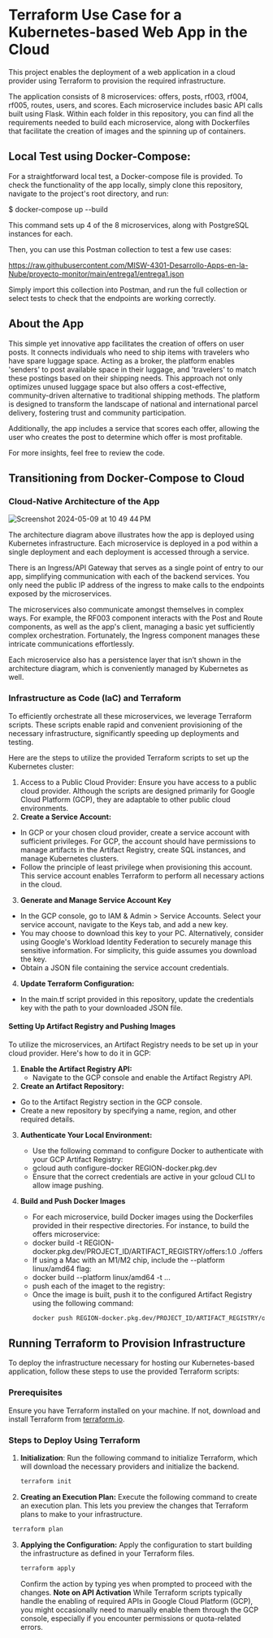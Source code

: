 # Terraform Use Case for a Kubernetes-based Web App in the Cloud

This project enables the deployment of a web application in a cloud provider using Terraform to provision the required infrastructure.

The application consists of 8 microservices: offers, posts, rf003, rf004, rf005, routes, users, and scores. Each microservice includes basic API calls built using Flask. Within each folder in this repository, you can find all the requirements needed to build each microservice, along with Dockerfiles that facilitate the creation of images and the spinning up of containers.

## Local Test using Docker-Compose:

For a straightforward local test, a Docker-compose file is provided. To check the functionality of the app locally, simply clone this repository, navigate to the project's root directory, and run:

$ docker-compose up --build

This command sets up 4 of the 8 microservices, along with PostgreSQL instances for each.

Then, you can use this Postman collection to test a few use cases:

https://raw.githubusercontent.com/MISW-4301-Desarrollo-Apps-en-la-Nube/proyecto-monitor/main/entrega1/entrega1.json

Simply import this collection into Postman, and run the full collection or select tests to check that the endpoints are working correctly.

## About the App

This simple yet innovative app facilitates the creation of offers on user posts. It connects individuals who need to ship items with travelers who have spare luggage space. Acting as a broker, the platform enables 'senders' to post available space in their luggage, and 'travelers' to match these postings based on their shipping needs. This approach not only optimizes unused luggage space but also offers a cost-effective, community-driven alternative to traditional shipping methods. The platform is designed to transform the landscape of national and international parcel delivery, fostering trust and community participation.

Additionally, the app includes a service that scores each offer, allowing the user who creates the post to determine which offer is most profitable.

For more insights, feel free to review the code.

## Transitioning from Docker-Compose to Cloud
### Cloud-Native Architecture of the App

![Screenshot 2024-05-09 at 10 49 44 PM](https://github.com/ofgarzon2662/I2-Project/assets/5341117/2266ff5b-58bd-4c96-9d78-3075dfe641f6)

The architecture diagram above illustrates how the app is deployed using Kubernetes infrastructure. Each microservice is deployed in a pod within a single deployment and each deployment is accessed through a service.

There is an Ingress/API Gateway that serves as a single point of entry to our app, simplifying communication with each of the backend services. You only need the public IP address of the ingress to make calls to the endpoints exposed by the microservices.

The microservices also communicate amongst themselves in complex ways. For example, the RF003 component interacts with the Post and Route components, as well as the app's client, managing a basic yet sufficiently complex orchestration. Fortunately, the Ingress component manages these intricate communications effortlessly.

Each microservice also has a persistence layer that isn’t shown in the architecture diagram, which is conveniently managed by Kubernetes as well.


### Infrastructure as Code (IaC) and Terraform

To efficiently orchestrate all these microservices, we leverage Terraform scripts. These scripts enable rapid and convenient provisioning of the necessary infrastructure, significantly speeding up deployments and testing.

Here are the steps to utilize the provided Terraform scripts to set up the Kubernetes cluster:

1. Access to a Public Cloud Provider: Ensure you have access to a public cloud provider. Although the scripts are designed primarily for Google Cloud Platform (GCP), they are adaptable to other public cloud environments.
2. **Create a Service Account:**
  * In GCP or your chosen cloud provider, create a service account with sufficient privileges. For GCP, the account should have permissions to manage artifacts in the Artifact Registry, create SQL instances, and manage Kubernetes clusters.
  * Follow the principle of least privilege when provisioning this account. This service account enables Terraform to perform all necessary actions in the cloud.

3. **Generate and Manage Service Account Key**
  * In the GCP console, go to IAM & Admin > Service Accounts. Select your service account, navigate to the Keys tab, and add a new key.
  * You may choose to download this key to your PC. Alternatively, consider using Google's Workload Identity Federation to securely manage this sensitive information. For simplicity, this guide assumes you download the key.
  * Obtain a JSON file containing the service account credentials.
4. **Update Terraform Configuration:**
  * In the main.tf script provided in this repository, update the credentials key with the path to your downloaded JSON file.

#### Setting Up Artifact Registry and Pushing Images

To utilize the microservices, an Artifact Registry needs to be set up in your cloud provider. Here's how to do it in GCP:

1. **Enable the Artifact Registry API:**
   * Navigate to the GCP console and enable the Artifact Registry API.
2. **Create an Artifact Repository:**
  * Go to the Artifact Registry section in the GCP console.
  * Create a new repository by specifying a name, region, and other required details.
3. **Authenticate Your Local Environment:**
    * Use the following command to configure Docker to authenticate with your GCP Artifact Registry:
    * gcloud auth configure-docker REGION-docker.pkg.dev
    * Ensure that the correct credentials are active in your gcloud CLI to allow image pushing.

4. **Build and Push Docker Images**
   * For each microservice, build Docker images using the Dockerfiles provided in their respective directories. For instance, to build the offers microservice:
   * docker build -t REGION-docker.pkg.dev/PROJECT_ID/ARTIFACT_REGISTRY/offers:1.0 ./offers
   * If using a Mac with an M1/M2 chip, include the --platform linux/amd64 flag:
   * docker build --platform linux/amd64 -t ...
   * push each of the imaget to the registry:
   * Once the image is built, push it to the configured Artifact Registry using the following command:
     ```bash
     docker push REGION-docker.pkg.dev/PROJECT_ID/ARTIFACT_REGISTRY/offers:1.0
     ```
## Running Terraform to Provision Infrastructure

To deploy the infrastructure necessary for hosting our Kubernetes-based application, follow these steps to use the provided Terraform scripts:

### Prerequisites
Ensure you have Terraform installed on your machine. If not, download and install Terraform from [terraform.io](https://www.terraform.io/downloads.html).

### Steps to Deploy Using Terraform

1. **Initialization**:
   Run the following command to initialize Terraform, which will download the necessary providers and initialize the backend.
   ```bash
   terraform init
   ```
2. **Creating an Execution Plan:**
   Execute the following command to create an execution plan. This lets you preview the changes that Terraform plans to make to your infrastructure.
  ```bash
   terraform plan
   ```
3. **Applying the Configuration:**
   Apply the configuration to start building the infrastructure as defined in your Terraform files.
   ```bash
   terraform apply
   ```
   Confirm the action by typing yes when prompted to proceed with the changes.
**Note on API Activation**
While Terraform scripts typically handle the enabling of required APIs in Google Cloud Platform (GCP), you might occasionally need to manually enable them through the GCP console, especially if you encounter permissions or quota-related errors.
